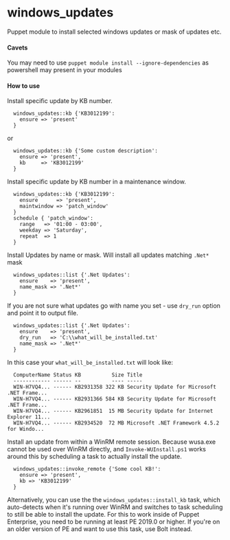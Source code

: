 # windows_updates

Puppet module to install selected windows updates or mask of updates etc.

#### Cavets

You may need to use `puppet module install --ignore-dependencies` as powershell may present in your modules

#### How to use

Install specific update by KB number.

```puppet
  windows_updates::kb {'KB3012199':
    ensure => 'present'
  }
````
 or
```puppet
  windows_updates::kb {'Some custom description':
    ensure => 'present',
    kb     => 'KB3012199'
  }
````

Install specific update by KB number in a maintenance window.

```puppet
  windows_updates::kb {'KB3012199':
    ensure      => 'present',
    maintwindow => 'patch_window'
  }
  schedule { 'patch_window':
    range   => '01:00 - 03:00',
    weekday => 'Saturday',
    repeat  => 1
  }
````

Install Updates by name or mask. Will install all updates matching `.Net*` mask

```puppet
  windows_updates::list {'.Net Updates':
    ensure    => 'present',
    name_mask => '.Net*'
  }
````

If you are not sure what updates go with name you set - use `dry_run` option and point it to output file.

```puppet
  windows_updates::list {'.Net Updates':
    ensure    => 'present',
    dry_run   => 'C:\\what_will_be_installed.txt'
    name_mask => '.Net*'
  }
````

In this case your `what_will_be_installed.txt` will look like:

```csv
  ComputerName Status KB          Size Title
  ------------ ------ --          ---- -----
  WIN-H7VQ4... ------ KB2931358 322 KB Security Update for Microsoft .NET Frame...
  WIN-H7VQ4... ------ KB2931366 584 KB Security Update for Microsoft .NET Frame...
  WIN-H7VQ4... ------ KB2961851  15 MB Security Update for Internet Explorer 11...
  WIN-H7VQ4... ------ KB2934520  72 MB Microsoft .NET Framework 4.5.2 for Windo...
```

Install an update from within a WinRM remote session. Because wusa.exe cannot be used over WinRM directly, and `Invoke-WUInstall.ps1` works around this by scheduling a task to actually install the update.

```puppet
  windows_updates::invoke_remote {'Some cool KB!':
    ensure => 'present',
    kb => 'KB3012199'
  }
```

Alternatively, you can use the the `windows_updates::install_kb` task, which auto-detects when it's running over WinRM and switches to task scheduling to still be able to install the update. For this to work inside of Puppet Enterprise, you need to be running at least PE 2019.0 or higher. If you're on an older version of PE and want to use this task, use Bolt instead.